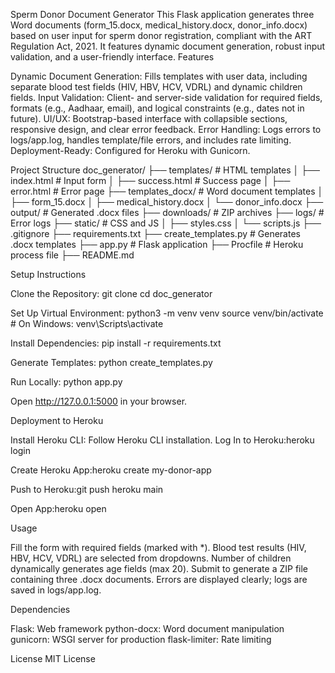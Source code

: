 Sperm Donor Document Generator
This Flask application generates three Word documents (form_15.docx, medical_history.docx, donor_info.docx) based on user input for sperm donor registration, compliant with the ART Regulation Act, 2021. It features dynamic document generation, robust input validation, and a user-friendly interface.
Features

Dynamic Document Generation: Fills templates with user data, including separate blood test fields (HIV, HBV, HCV, VDRL) and dynamic children fields.
Input Validation: Client- and server-side validation for required fields, formats (e.g., Aadhaar, email), and logical constraints (e.g., dates not in future).
UI/UX: Bootstrap-based interface with collapsible sections, responsive design, and clear error feedback.
Error Handling: Logs errors to logs/app.log, handles template/file errors, and includes rate limiting.
Deployment-Ready: Configured for Heroku with Gunicorn.

Project Structure
doc_generator/
├── templates/                  # HTML templates
│   ├── index.html             # Input form
│   ├── success.html           # Success page
│   ├── error.html             # Error page
├── templates_docx/            # Word document templates
│   ├── form_15.docx
│   ├── medical_history.docx
│   └── donor_info.docx
├── output/                    # Generated .docx files
├── downloads/                 # ZIP archives
├── logs/                      # Error logs
├── static/                    # CSS and JS
│   ├── styles.css
│   └── scripts.js
├── .gitignore
├── requirements.txt
├── create_templates.py        # Generates .docx templates
├── app.py                     # Flask application
├── Procfile                   # Heroku process file
├── README.md

Setup Instructions

Clone the Repository:
git clone <repository-url>
cd doc_generator


Set Up Virtual Environment:
python3 -m venv venv
source venv/bin/activate  # On Windows: venv\Scripts\activate


Install Dependencies:
pip install -r requirements.txt


Generate Templates:
python create_templates.py


Run Locally:
python app.py

Open http://127.0.0.1:5000 in your browser.


Deployment to Heroku

Install Heroku CLI: Follow Heroku CLI installation.
Log In to Heroku:heroku login


Create Heroku App:heroku create my-donor-app


Push to Heroku:git push heroku main


Open App:heroku open



Usage

Fill the form with required fields (marked with *).
Blood test results (HIV, HBV, HCV, VDRL) are selected from dropdowns.
Number of children dynamically generates age fields (max 20).
Submit to generate a ZIP file containing three .docx documents.
Errors are displayed clearly; logs are saved in logs/app.log.

Dependencies

Flask: Web framework
python-docx: Word document manipulation
gunicorn: WSGI server for production
flask-limiter: Rate limiting

License
MIT License